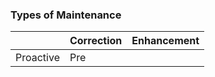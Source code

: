 ### Types of Maintenance
|           | Correction | Enhancement |
| --------- | ---------- | ----------- |
| Proactive | Pre        |             |